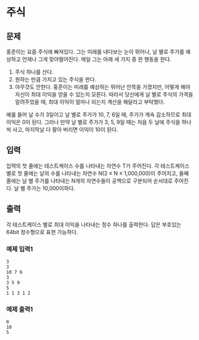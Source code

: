 # 주식

## 문제

홍준이는 요즘 주식에 빠져있다. 그는 미래를 내다보는 눈이 뛰어나, 날 별로 주가를 예상하고 언제나 그게 맞아떨어진다. 매일 그는 아래 세 가지 중 한 행동을 한다.

1. 주식 하나를 산다.
2. 원하는 만큼 가지고 있는 주식을 판다.
3. 아무것도 안한다. 홍준이는 미래를 예상하는 뛰어난 안목을 가졌지만, 어떻게 해야 자신이 최대 이익을 얻을 수 있는지 모른다. 따라서 당신에게 날 별로 주식의 가격을 알려주었을 때, 최대 이익이 얼마나 되는지
   계산을 해달라고 부탁했다.

예를 들어 날 수가 3일이고 날 별로 주가가 10, 7, 6일 때, 주가가 계속 감소하므로 최대 이익은 0이 된다. 그러나 만약 날 별로 주가가 3, 5, 9일 때는 처음 두 날에 주식을 하나씩 사고, 마지막날 다
팔아 버리면 이익이 10이 된다.

## 입력

입력의 첫 줄에는 테스트케이스 수를 나타내는 자연수 T가 주어진다. 각 테스트케이스 별로 첫 줄에는 날의 수를 나타내는 자연수 N(2 ≤ N ≤ 1,000,000)이 주어지고, 둘째 줄에는 날 별 주가를 나타내는
N개의 자연수들이 공백으로 구분되어 순서대로 주어진다. 날 별 주가는 10,000이하다.

## 출력

각 테스트케이스 별로 최대 이익을 나타내는 정수 하나를 출력한다. 답은 부호있는 64bit 정수형으로 표현 가능하다.

### 예제 입력1

```
3
3
10 7 6
3
3 5 9
5
1 1 3 1 2
```

### 예제 출력1

```
0
10
5
```
